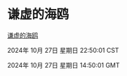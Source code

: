 # 谦虚的海鸥
[谦虚的海鸥](http://219.139.197.74:56308/qxdho/course/base/hotlink/index.php)

2024年 10月 27日 星期日 22:50:01 CST

2024年 10月 27日 星期日 14:50:01 GMT
